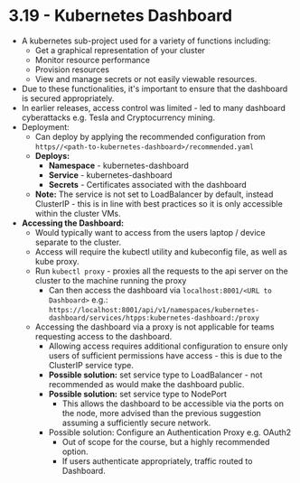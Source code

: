 # 3.19 - Kubernetes Dashboard

- A kubernetes sub-project used for a variety of functions including:
  - Get a graphical representation of your cluster
  - Monitor resource performance
  - Provision resources
  - View and manage secrets or not easily viewable resources.
- Due to these functionalities, it's important to ensure that the dashboard is secured appropriately.
- In earlier releases, access control was limited - led to many dashboard cyberattacks e.g. Tesla and Cryptocurrency mining.
- Deployment:
  - Can deploy by applying the recommended configuration from `https//<path-to-kubernetes-dashboard>/recommended.yaml`
  - **Deploys:**
    - **Namespace** - kubernetes-dashboard
    - **Service** - kubernetes-dashboard
    - **Secrets** - Certificates associated with the dashboard
  - **Note:** The service is not set to LoadBalancer by default, instead ClusterIP - this is in line with best practices so it is only accessible within the cluster VMs.
- **Accessing the Dashboard:**
  - Would typically want to access from the users laptop / device separate to the
cluster.
  - Access will require the kubectl utility and kubeconfig file, as well as kube
proxy.
  - Run `kubectl proxy` - proxies all the requests to the api server on the cluster to the machine running the proxy
    - Can then access the dashboard via `localhost:8001/<URL to Dashboard>` e.g.: `https://localhost:8001/api/v1/namespaces/kubernetes-dashboard/services/htpps:kubernetes-dashboard:/proxy`
  - Accessing the dashboard via a proxy is not applicable for teams requesting access to the dashboard.
    - Allowing access requires additional configuration to ensure only users of sufficient permissions have access - this is due to the ClusterIP service type.
    - **Possible solution:** set service type to LoadBalancer - not recommended as would make the dashboard public.
    - **Possible solution:** set service type to NodePort
      - This allows the dashboard to be accessible via the ports on the node, more advised than the previous suggestion assuming a sufficiently secure network.
    - Possible solution: Configure an Authentication Proxy e.g. OAuth2
      - Out of scope for the course, but a highly recommended option.
      - If users authenticate appropriately, traffic routed to Dashboard.

